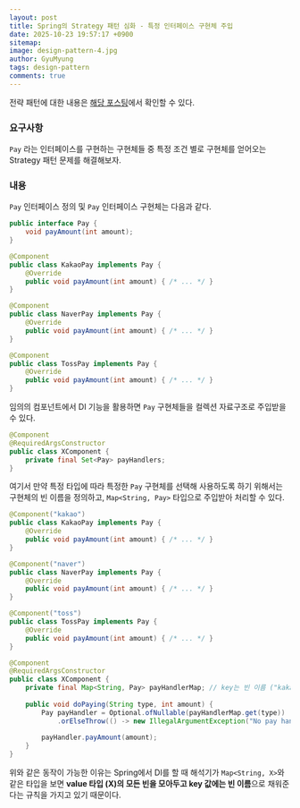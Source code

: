 ```yaml
---
layout:	post
title: Spring의 Strategy 패턴 심화 - 특정 인터페이스 구현체 주입
date: 2025-10-23 19:57:17 +0900
sitemap: 
image: design-pattern-4.jpg
author: GyuMyung
tags: design-pattern
comments: true
---
```

전략 패턴에 대한 내용은 [해당 포스팅](https://lgm1007.github.io/2023/08/01/Strategy-Pattern/)에서 확인할 수 있다.

### 요구사항
`Pay` 라는 인터페이스를 구현하는 구현체들 중 특정 조건 별로 구현체를 얻어오는 Strategy 패턴 문제를 해결해보자.

### 내용
`Pay` 인터페이스 정의 및 `Pay` 인터페이스 구현체는 다음과 같다.

```java
public interface Pay {
    void payAmount(int amount);
}

@Component
public class KakaoPay implements Pay {
    @Override
    public void payAmount(int amount) { /* ... */ }
}

@Component
public class NaverPay implements Pay {
    @Override
    public void payAmount(int amount) { /* ... */ }
}

@Component
public class TossPay implements Pay {
    @Override
    public void payAmount(int amount) { /* ... */ }
}
```

임의의 컴포넌트에서 DI 기능을 활용하면 `Pay` 구현체들을 컬렉션 자료구조로 주입받을 수 있다.

```java
@Component
@RequiredArgsConstructor
public class XComponent {
    private final Set<Pay> payHandlers;
}
```

여기서 만약 특정 타입에 따라 특정한 `Pay` 구현체를 선택해 사용하도록 하기 위해서는 구현체의 빈 이름을 정의하고, `Map<String, Pay>` 타입으로 주입받아 처리할 수 있다.

```java
@Component("kakao")
public class KakaoPay implements Pay {
    @Override
    public void payAmount(int amount) { /* ... */ }
}

@Component("naver")
public class NaverPay implements Pay {
    @Override
    public void payAmount(int amount) { /* ... */ }
}

@Component("toss")
public class TossPay implements Pay {
    @Override
    public void payAmount(int amount) { /* ... */ }
}

@Component
@RequiredArgsConstructor
public class XComponent {
    private final Map<String, Pay> payHandlerMap; // key는 빈 이름 ("kakao", "naver", "toss")
    
    public void doPaying(String type, int amount) {
        Pay payHandler = Optional.ofNullable(payHandlerMap.get(type))
            .orElseThrow(() -> new IllegalArgumentException("No pay handler for type: " + type));
        
        payHandler.payAmount(amount);
    }
}
```

위와 같은 동작이 가능한 이유는 Spring에서 DI를 할 때 해석기가 `Map<String, X>`와 같은 타입을 보면 **value 타입 (X)의 모든 빈을 모아두고 key 값에는 빈 이름**으로 채워준다는 규칙을 가지고 있기 때문이다.
